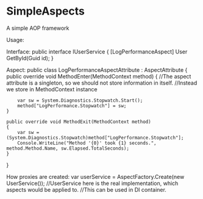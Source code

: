 # SimpleAspects
A simple AOP framework

Usage:

Interface:
public interface IUserService
{
    [LogPerformanceAspect]
    User GetById(Guid id);
}

Aspect:
public class LogPerformanceAspectAttribute : AspectAttribute
{
    public override void MethodEnter(MethodContext method)
    {
        //The aspect attribute is a singleton, so we should not store information in itself.
        //Instead we store in MethodContext instance
        
        var sw = System.Diagnostics.Stopwatch.Start();
        method["LogPerformance.Stopwatch"] = sw;
    }

    public override void MethodExit(MethodContext method)
    {
        var sw = (System.Diagnostics.Stopwatch)method["LogPerformance.Stopwatch"];
        Console.WriteLine("Method '{0}' took {1} seconds.", method.Method.Name, sw.Elapsed.TotalSeconds);
    }
}

How proxies are created:
var userService = AspectFactory.Create<IUserService>(new UserService()); 
//UserService here is the real implementation, which aspects would be applied to.
//This can be used in DI container.

